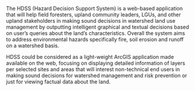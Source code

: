 The HDSS (Hazard Decision Support System) is a web-based application that will help field foresters, upland community leaders, LGUs, and other upland stakeholders in making sound decisions in watershed land use management by outputting intelligent graphical and textual decisions based on user’s queries about the land’s characteristics. Overall the system aims to address environmental hazards specifically fire, soil erosion and runoff on a watershed basis.

HDSS could be considered as a light-weight ArcGIS application made available on the web, focusing on displaying detailed information of layers per selected sites and areas that will interest non-technical end users in making sound decisions for watershed management and risk prevention or just for viewing factual data about the land.